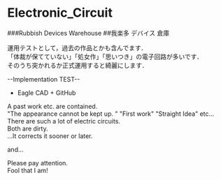 Electronic_Circuit
==================

###Rubbish Devices Warehouse
##我楽多 デバイス 倉庫

運用テストとして，過去の作品とかも含んでます．  
「体裁が保てていない」「処女作」「思いつき」の電子回路が多いです．  
そのうち突かれるか正式運用すると綺麗にします．  

--Implementation TEST--  
 * Eagle CAD + GitHub

A past work etc. are contained.  
"The appearance cannot be kept up. " "First work" "Straight Idea" etc...  
There are such a lot of electric circuits.   
Both are dirty.  
…It corrects it sooner or later.  

and... 

Please pay attention.   
Fool that I am!  
